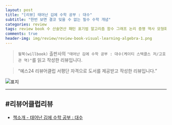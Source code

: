 ```yaml
---  
layout: post  
title: "[리뷰] 태어난 김에 수학 공부 : 대수"  
subtitle: "한번 보면 결코 잊을 수 없는 필수 수학 개념"  
categories: review  
tags: review book 수 산술연산 패턴 표기법 알고리즘 함수 그래프 논리 증명 역사 모형화 동역학 이산수학 추상구조       
comments: true  
header-img: img/review/review-book-visual-learning-algebra-1.png
---  
```

  
> `윌북(willbook)` 출판사의 `"태어난 김에 수학 공부 : 대수(케이티 스텍클스 저/고호관 역)"`를 읽고 작성한 리뷰입니다.  

> “예스24 리뷰어클럽 서평단 자격으로 도서를 제공받고 작성한 리뷰입니다.”  

![표지](https://theorydb.github.io/assets/img/review/review-book-visual-learning-algebra-1.png)  

---

>   


#리뷰어클럽리뷰
---

* [책소개 - 태어난 김에 수학 공부 : 대수](https://www.yes24.com/product/goods/154079465)
